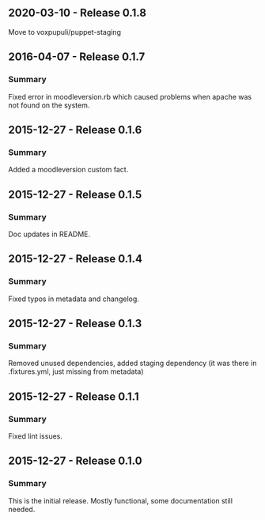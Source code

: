 ## 2020-03-10 - Release 0.1.8
Move to voxpupuli/puppet-staging

## 2016-04-07 - Release 0.1.7
### Summary
Fixed error in moodleversion.rb which caused problems when apache was not found on the system.

## 2015-12-27 - Release 0.1.6
### Summary
Added a moodleversion custom fact.

## 2015-12-27 - Release 0.1.5
### Summary
Doc updates in README.

## 2015-12-27 - Release 0.1.4
### Summary
Fixed typos in metadata and changelog.

## 2015-12-27 - Release 0.1.3
### Summary
Removed unused dependencies, added staging dependency (it was there in .fixtures.yml, just missing from metadata)

## 2015-12-27 - Release 0.1.1
### Summary
Fixed lint issues.

## 2015-12-27 - Release 0.1.0
### Summary
This is the initial release. Mostly functional, some documentation still needed.
